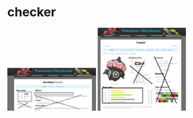 # checker

<div style="display: inline-block; vertical-align: middle">
<img src="https://github.com/petrovviacheslav/myitmo/blob/main/materials/pokemons/pok_att.png" width=40%>
<img src="https://github.com/petrovviacheslav/myitmo/blob/main/materials/pokemons/pok.png" width=40%>
</div>
